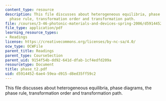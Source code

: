 ```yaml
---
content_type: resource
description: This file discusses about heterogeneous equilibria, phase diagrams, the
  phase rule, transformation order and transformation path.
file: /courses/3-46-photonic-materials-and-devices-spring-2006/d59144526ae459ead915d8ed35ff59c2_phase_t2.pdf
file_type: application/pdf
learning_resource_types:
- Readings
license: https://creativecommons.org/licenses/by-nc-sa/4.0/
ocw_type: OCWFile
parent_title: Readings
parent_type: CourseSection
parent_uid: 9154f54b-dd92-641d-dfab-1cf4edfd209a
resourcetype: Document
title: phase_t2.pdf
uid: d5914452-6ae4-59ea-d915-d8ed35ff59c2
---
```

This file discusses about heterogeneous equilibria, phase diagrams, the phase rule, transformation order and transformation path.
